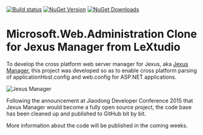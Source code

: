 [![Build status](https://ci.appveyor.com/api/projects/status/kabd0j62wcmsv3ug)](https://ci.appveyor.com/project/jexuswebserver/Microsoft.Web.Administration.Jexus) 
[![NuGet Version](https://img.shields.io/nuget/v/Microsoft.Web.Administration.Jexus.svg?style=flat)](https://www.nuget.org/packages/Microsoft.Web.Administration.Jexus/)
[![NuGet Downloads](https://img.shields.io/nuget/dt/Microsoft.Web.Administration.Jexus.svg?style=flat)](https://www.nuget.org/packages/Microsoft.Web.Administration.Jexus/)

Microsoft.Web.Administration Clone for Jexus Manager from LeXtudio
==================================================================
To develop the cross platform web server manager for Jexus, aka [Jexus Manager](https://jexus.codeplex.com), this project
was developed so as to enable cross platform parsing of applicationHost.config and web.config for ASP.NET applications.

![Jexus Manager](http://i.stack.imgur.com/IeWe3.png)

Following the announcement at Jiaodong Developer Conference 2015 that Jexus Manager would become a fully open source project,
the code base has been cleaned up and published to GitHub bit by bit.

More information about the code will be published in the coming weeks.